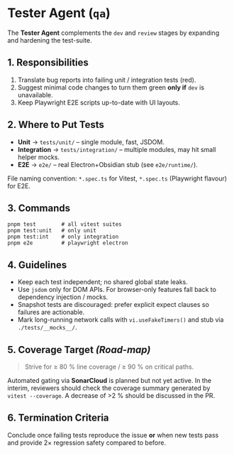 # Tester Agent (`qa`)

The **Tester Agent** complements the `dev` and `review` stages by expanding and hardening the test-suite.

## 1. Responsibilities

1. Translate bug reports into failing unit / integration tests (red).  
2. Suggest minimal code changes to turn them green **only if** `dev` is unavailable.  
3. Keep Playwright E2E scripts up-to-date with UI layouts.

## 2. Where to Put Tests

* **Unit** → `tests/unit/` – single module, fast, JSDOM.
* **Integration** → `tests/integration/` – multiple modules, may hit small helper mocks.
* **E2E** → `e2e/` – real Electron+Obsidian stub (see `e2e/runtime/`).

File naming convention: `*.spec.ts` for Vitest, `*.spec.ts` (Playwright flavour) for E2E.

## 3. Commands

```
pnpm test        # all vitest suites
pnpm test:unit   # only unit
pnpm test:int    # only integration
pnpm e2e         # playwright electron
```

## 4. Guidelines

* Keep each test independent; no shared global state leaks.
* Use `jsdom` only for DOM APIs.  For browser-only features fall back to dependency injection / mocks.
* Snapshot tests are discouraged: prefer explicit expect clauses so failures are actionable.
* Mark long-running network calls with `vi.useFakeTimers()` and stub via `./tests/__mocks__/`.

## 5. Coverage Target *(Road-map)*

> Strive for ≥ 80 % line coverage / ≥ 90 % on critical paths.

Automated gating via **SonarCloud** is planned but not yet active. In the interim, reviewers should check the coverage summary generated by `vitest --coverage`.  A decrease of >2 % should be discussed in the PR.

## 6. Termination Criteria

Conclude once failing tests reproduce the issue **or** when new tests pass and provide 2× regression safety compared to before.
